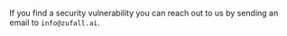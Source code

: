 If you find a security vulnerability you can reach out to us by sending an email to `info@zufall.ai`.

